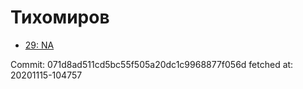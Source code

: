 # Тихомиров
- [29: NA](29.md)

Commit: 071d8ad511cd5bc55f505a20dc1c9968877f056d
 fetched at: 20201115-104757
